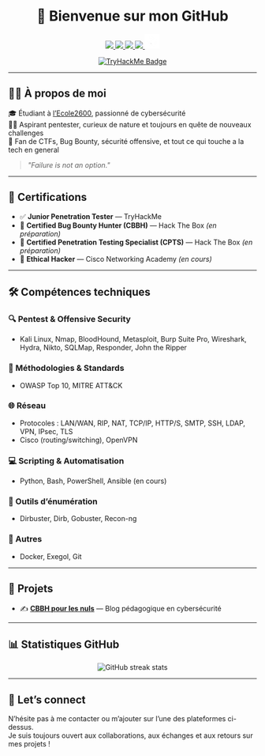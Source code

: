 <h1 align="center">👋 Bienvenue sur mon GitHub</h1>

<p align="center">
  <a href="https://github.com/Theocyg">
    <img src="https://img.shields.io/badge/GitHub-%2312100E.svg?style=for-the-badge&logo=github&logoColor=white" />
  </a>
  <a href="https://steamcommunity.com/id/Pics0u">
    <img src="https://img.shields.io/badge/Steam-000000?style=for-the-badge&logo=steam&logoColor=white" />
  </a>
  <a href="https://theocyg.github.io/Blog/">
    <img src="https://img.shields.io/badge/Portfolio-000000?style=for-the-badge&logo=google-chrome&logoColor=white" />
  </a>
  <a href="mailto:theo.cygan@gmail.com">
    <img src="https://img.shields.io/badge/Mail-EA4335?style=for-the-badge&logo=gmail&logoColor=white" />
  </a>
  <a href="https://www.root-me.org/Picsou-879455?lang=fr">
    <img src="https://raw.githubusercontent.com/Theocyg/Theocyg/main/Private/Images/Socials/rootme.webp" height="30" alt="Root-Me" />
  </a>
</p>

<div align="center">
  <a href="https://tryhackme.com/p/Theocyg">
    <img src="https://tryhackme-badges.s3.amazonaws.com/Picsou..png" alt="TryHackMe Badge" />
  </a>
</div>

---

## 👨‍💻 À propos de moi

🎓 Étudiant à [l’Ecole2600](https://www.2600.eu/), passionné de cybersécurité  
🕵️‍♂️ Aspirant pentester, curieux de nature et toujours en quête de nouveaux challenges  
🧠 Fan de CTFs, Bug Bounty, sécurité offensive, et tout ce qui touche a la tech en general

> _"Failure is not an option."_

---

## 📜 Certifications

- ✅ **Junior Penetration Tester** — TryHackMe  
- 🧪 **Certified Bug Bounty Hunter (CBBH)** — Hack The Box *(en préparation)*  
- 🔐 **Certified Penetration Testing Specialist (CPTS)** — Hack The Box *(en préparation)*  
- 🧠 **Ethical Hacker** — Cisco Networking Academy *(en cours)*  

---

## 🛠️ Compétences techniques

### 🔍 Pentest & Offensive Security
- Kali Linux, Nmap, BloodHound, Metasploit, Burp Suite Pro, Wireshark, Hydra, Nikto, SQLMap, Responder, John the Ripper

### 🧠 Méthodologies & Standards
- OWASP Top 10, MITRE ATT&CK

### 🌐 Réseau
- Protocoles : LAN/WAN, RIP, NAT, TCP/IP, HTTP/S, SMTP, SSH, LDAP, VPN, IPsec, TLS  
- Cisco (routing/switching), OpenVPN

### 💻 Scripting & Automatisation
- Python, Bash, PowerShell, Ansible (en cours)

### 🧪 Outils d’énumération
- Dirbuster, Dirb, Gobuster, Recon-ng

### 🧰 Autres
- Docker, Exegol, Git

---

## 📂 Projets

- ✍️ [**CBBH pour les nuls**](https://theocyg.github.io/Blog/) — Blog pédagogique en cybersécurité

---

## 📊 Statistiques GitHub

<p align="center">
  <img src="https://streak-stats.demolab.com?user=Theocyg&theme=dark&hide_border=true&date_format=M%20j%5B%2C%20Y%5D" alt="GitHub streak stats" />
</p>

---

## 🤝 Let’s connect

N’hésite pas à me contacter ou m’ajouter sur l’une des plateformes ci-dessus.  
Je suis toujours ouvert aux collaborations, aux échanges et aux retours sur mes projets !
